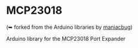 # MCP23018
(➥ forked from the Arduino libraries by [maniacbug](https://github.com/maniacbug/Arduino/))

Arduino library for the MCP23018 Port Expander

